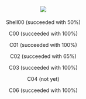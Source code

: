 <h1 align="center">
    <img src="https://readme-typing-svg.herokuapp.com/?font=Righteous&size=35&center=true&vCenter=true&width=500&height=70&duration=4000&lines=My+42+Piscine+progress!+👋;" />
</h1>

<div align="center">
 
Shell00 (succeeded with 50%)

C00 (succeeded with 100%)

C01 (succeeded with 100%)

C02 (succeeded with 65%)

C03 (succeeded with 100%)

C04 (not yet)

C06 (succeeded with 100%)

 </div>
